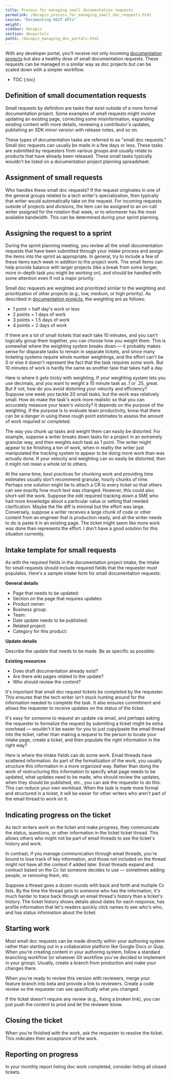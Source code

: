 ```yaml
---
title: Process for managing small documentation requests
permalink: /docapis_process_for_managing_small_doc_requests.html
course: "Documenting REST APIs"
weight:
sidebar: docapis
section: devportals
path1: /docapis_managing_dev_portals.html
---
```


With any developer portal, you'll receive not only incoming [documentation projects](docapis_process_for_managing_doc_projects.html) but also a healthy dose of small documentation requests. These requests can be managed in a similar way as doc projects but can be scaled down with a simpler workflow.

* TOC
{:toc}  

## Definition of small documentation requests

Small requests by definition are tasks that exist outside of a more formal documentation project. Some examples of small requests might involve updating an existing page, correcting some misinformation, expanding existing content with more details, reviewing a contributor's updates, publishing an SDK minor version with release notes, and so on.

These types of documentation tasks are referred to as "small doc requests." Small doc requests can usually be made in a few days or less. These tasks are submitted by requesters from various groups and usually relate to products that have already been released. These small tasks typically wouldn't be listed on a documentation project planning spreadsheet.

## Assignment of small requests

Who handles these small doc requests? If the request originates in one of the general groups related to a tech writer's specialization, then typically that writer would automatically take on the request. For incoming requests outside of projects and divisions, the item can be assigned to an on-call writer assigned for the rotation that week, or to whomever has the most available bandwidth. This can be determined during your sprint planning.

## Assigning the request to a sprint

During the sprint planning meeting, you review all the small documentation requests that have been submitted through your intake process and assign the items into the sprint as appropriate. In general, try to include a few of these items each week in addition to the project work. The small items can help provide balance with larger projects (like a break from some longer, more in-depth task you might be working on), and should be handled with some attention even if not a major priority.

Small doc requests are weighted and prioritized similar to the weighting and prioritization of other projects (e.g., low, medium, or high priority). As described in [documentation projects](docapis_process_for_managing_doc_projects.html), the weighting are as follows:

* 1 point = half day's work or less
* 2 points = 1 days of work
* 3 points = 1.5 days of work
* 4 points = 2 days of work

If there are a lot of small tickets that each take 10 minutes, and you can't logically group them together, you can choose how you weight them. This is somewhat where the weighting system breaks down &mdash; it probably makes sense for disparate tasks to remain in separate tickets, and since many ticketing systems require whole number weightings, and the effort can't be 0 or else it doesn't represent the fact that the task requires *some* work. But 10 minutes of work is hardly the same as another task that takes half a day.

Here is where it gets tricky with weighting. If your weighting system lets you use decimals, and you want to weight a 10 minute task as .1 or .25, great. But if not, how do you avoid distorting your velocity and efficiency? Suppose one week you tackle 20 small tasks, but the work was relatively small. How do make the task's work more realistic so that you can accurately measure your team's velocity? It depends on the purpose of the weighting. If the purpose is to evaluate team productivity, know that there can be a danger in using these rough point estimates to assess the amount of work required or completed.

The way you chunk up tasks and weight them can easily be distorted. For example, suppose a writer breaks down tasks for a project in an extremely granular way, and then weights each task as 1 point. The writer might appear to be finishing a ton of work, when in reality the writer just manipulated the tracking system to appear to be doing more work than was actually done. If your velocity and weighting can so easily be distorted, then it might not mean a whole lot to others.

At the same time, best practices for chunking work and providing time estimates usually don't recommend granular, hourly chunks of time. Perhaps one solution might be to attach a CR to every ticket so that others can see exactly how much text was changed. However, this could also short-sell the work. Suppose the edit required tracking down a SME who had more knowledge about a particular value or setting that needed clarification. Maybe the file diff is minimal but the effort was large. Conversely, suppose a writer receives a large chunk of code or other content from an engineer that is production ready, and all the writer needs to do is paste it in an existing page. The ticket might seem like more work was done than represents the effort. I don't have a good solution for this situation currently.

## Intake template for small requests

As with the required fields in the documentation project intake, the intake for small requests should include required fields that the requester must populates. Here's a sample intake form for small documentation requests:

<div class="docSample" markdown="block">

**General details**

* Page that needs to be updated:
* Section on the page that requires updates:
* Product owner:
* Business group:
* Team:
* Date update needs to be published:
* Related project:
* Category for this product:

**Update details**

Describe the update that needs to be made. Be as specific as possible:

**Existing resources**

* Does draft documentation already exist?
* Are there wiki pages related to the update?
* Who should review the content?
</div>

It's important that small doc request tickets be completed by the requester. This ensures that the tech writer isn't stuck hunting around for the information needed to complete the task. It also ensures commitment and allows the requester to receive updates on the status of the ticket.

It's easy for someone to request an update via email, and perhaps asking the requester to formalize the request by submitting a ticket might be extra overhead &mdash; wouldn't it be easier for you to just copy/paste the email thread into the ticket, rather than making a request to the person to locate your intake page, create a ticket, and then populate the right information in the right way?

Here is where the intake fields can do some work. Email threads have scattered information. As part of the formalization of the work, you usually structure this information in a more organized way. Rather than doing the work of restructuring this information to specify what page needs to be updated, what updates need to be made, who should review the updates, when they should be published, etc., you can ask the requester to do this. This can reduce your own workload. When the task is made more formal and structured in a ticket, it will be easier for other writers who aren't part of the email thread to work on it.

## Indicating progress on the ticket

As tech writers work on the ticket and make progress, they communicate the status, questions, or other information in the ticket ticket thread. This allows others who might not be part of email threads to see the ticket's history and work.

In contrast, if you manage communication through email threads, you're bound to lose track of key information, and those not included on the thread might not have all the context if added later. Email threads expand and contract based on the Cc list someone decides to use &mdash; sometimes adding people, or removing them, etc.

Suppose a thread goes a dozen rounds with back and forth and multiple Cc lists. By the time the thread gets to someone who has the information, it's much harder to trace back through an email thread's history than a ticket's history. The ticket history shows details about dates for each response, has profile information that let's readers quickly click names to see who's who, and has status information about the ticket.

## Starting work

Most small doc requests can be made directly within your authoring system rather than starting out in a collaborative platform like Google Docs or Quip. When you're creating content in your authoring system, follow a standard branching workflow (or whatever Git workflow you've decided to implement in your group). Usually, create a branch from production and make your changes there.

When you're ready to review this version with reviewers, merge your feature branch into beta and provide a link to reviewers. Create a code review so the requester can see specifically what you changed.

If the ticket doesn't require any review (e.g., fixing a broken link), you can just push the content to prod and let the reviewer know.

## Closing the ticket

When you're finished with the work, ask the requester to resolve the ticket. This indicates their acceptance of the work.

## Reporting on progress

In your monthly report listing doc work completed, consider listing all closed tickets.
